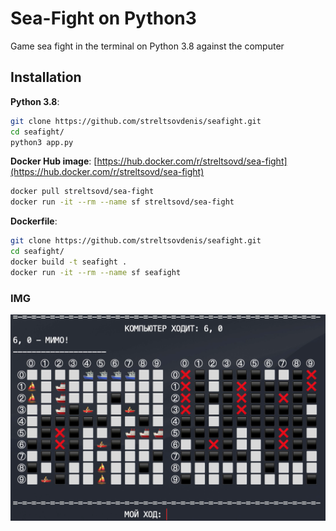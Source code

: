# Sea-Fight on Python3

Game sea fight in the terminal on Python 3.8 against the computer

## Installation

**Python 3.8**:

```sh
git clone https://github.com/streltsovdenis/seafight.git
cd seafight/
python3 app.py
```

**Docker Hub image**: [https://hub.docker.com/r/streltsovd/sea-fight](https://hub.docker.com/r/streltsovd/sea-fight)

```sh
docker pull streltsovd/sea-fight
docker run -it --rm --name sf streltsovd/sea-fight
```

**Dockerfile**:

```sh
git clone https://github.com/streltsovdenis/seafight.git
cd seafight/
docker build -t seafight .
docker run -it --rm --name sf seafight
```

### IMG

![game example](img/seafight.png)
